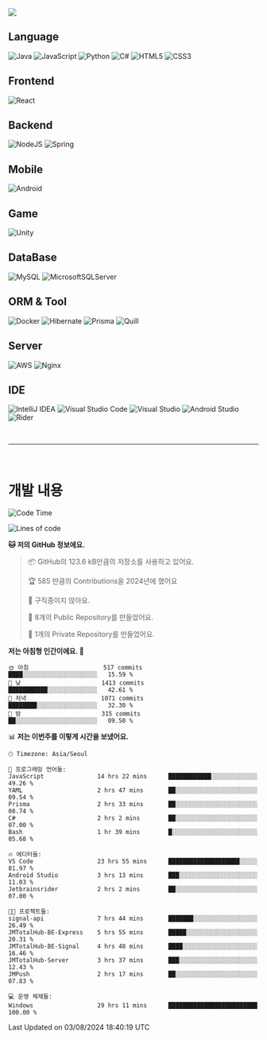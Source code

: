 <img src="https://capsule-render.vercel.app/api?type=waving&color=364765&height=300&section=header&text=Welcome&fontSize=90" />

## Language
![Java](https://img.shields.io/badge/java-%23ED8B00.svg?style=for-the-badge&logo=openjdk&logoColor=white)
![JavaScript](https://img.shields.io/badge/javascript-%23323330.svg?style=for-the-badge&logo=javascript&logoColor=%23F7DF1E)
![Python](https://img.shields.io/badge/python-3670A0?style=for-the-badge&logo=python&logoColor=ffdd54)
![C#](https://img.shields.io/badge/c%23-%23239120.svg?style=for-the-badge&logo=csharp&logoColor=white)
![HTML5](https://img.shields.io/badge/html5-%23E34F26.svg?style=for-the-badge&logo=html5&logoColor=white)
![CSS3](https://img.shields.io/badge/css3-%231572B6.svg?style=for-the-badge&logo=css3&logoColor=white)

## Frontend
![React](https://img.shields.io/badge/react-%2320232a.svg?style=for-the-badge&logo=react&logoColor=%2361DAFB)

## Backend
![NodeJS](https://img.shields.io/badge/node.js-6DA55F?style=for-the-badge&logo=node.js&logoColor=white)
![Spring](https://img.shields.io/badge/spring-%236DB33F.svg?style=for-the-badge&logo=spring&logoColor=white)

## Mobile
![Android](https://img.shields.io/badge/Android-3DDC84?style=for-the-badge&logo=android&logoColor=white)

## Game
![Unity](https://img.shields.io/badge/unity-%23000000.svg?style=for-the-badge&logo=unity&logoColor=white)

## DataBase
![MySQL](https://img.shields.io/badge/mysql-4479A1.svg?style=for-the-badge&logo=mysql&logoColor=white)
![MicrosoftSQLServer](https://img.shields.io/badge/Microsoft%20SQL%20Server-CC2927?style=for-the-badge&logo=microsoft%20sql%20server&logoColor=white)

## ORM & Tool
![Docker](https://img.shields.io/badge/docker-%230db7ed.svg?style=for-the-badge&logo=docker&logoColor=white)
![Hibernate](https://img.shields.io/badge/Hibernate-59666C?style=for-the-badge&logo=Hibernate&logoColor=white)
![Prisma](https://img.shields.io/badge/Prisma-3982CE?style=for-the-badge&logo=Prisma&logoColor=white)
![Quill](https://img.shields.io/badge/Quill-52B0E7?style=for-the-badge&logo=apache&logoColor=white)

## Server
![AWS](https://img.shields.io/badge/AWS-%23FF9900.svg?style=for-the-badge&logo=amazon-aws&logoColor=white)
![Nginx](https://img.shields.io/badge/nginx-%23009639.svg?style=for-the-badge&logo=nginx&logoColor=white)

## IDE
![IntelliJ IDEA](https://img.shields.io/badge/IntelliJIDEA-000000.svg?style=for-the-badge&logo=intellij-idea&logoColor=white)
![Visual Studio Code](https://img.shields.io/badge/Visual%20Studio%20Code-0078d7.svg?style=for-the-badge&logo=visual-studio-code&logoColor=white)
![Visual Studio](https://img.shields.io/badge/Visual%20Studio-5C2D91.svg?style=for-the-badge&logo=visual-studio&logoColor=white)
![Android Studio](https://img.shields.io/badge/android%20studio-346ac1?style=for-the-badge&logo=android%20studio&logoColor=white)
![Rider](https://img.shields.io/badge/Rider-000000.svg?style=for-the-badge&logo=Rider&logoColor=white&color=black&labelColor=crimson)

<br>

---

<br>

# 개발 내용

<!--START_SECTION:waka-->
![Code Time](http://img.shields.io/badge/Code%20Time-667%20hrs%202%20mins-blue)

![Lines of code](https://img.shields.io/badge/%EC%A0%80%EB%8A%94%20%EC%97%AC%ED%83%9C%EA%B9%8C%EC%A7%80%20-914.9%20thousand%20%EC%A4%84%EC%9D%98%20%EC%BD%94%EB%93%9C%EB%A5%BC%20%EC%9E%91%EC%84%B1%ED%96%88%EC%96%B4%EC%9A%94.-blue)

**🐱 저의 GitHub 정보에요.** 

> 📦 GitHub의 123.6 kB만큼의 저장소를 사용하고 있어요. 
 > 
> 🏆 585 만큼의 Contributions을 2024년에 했어요
 > 
> 🚫 구직중이지 않아요.
 > 
> 📜 8개의 Public Repository를 만들었어요. 
 > 
> 🔑 1개의 Private Repository를 만들었어요. 
 > 
**저는 아침형 인간이에요. 🐤** 

```text
🌞 아침                     517 commits         ████░░░░░░░░░░░░░░░░░░░░░   15.59 % 
🌆 낮　                     1413 commits        ███████████░░░░░░░░░░░░░░   42.61 % 
🌃 저녁                     1071 commits        ████████░░░░░░░░░░░░░░░░░   32.30 % 
🌙 밤　                     315 commits         ██░░░░░░░░░░░░░░░░░░░░░░░   09.50 % 
```


📊 **저는 이번주를 이렇게 시간을 보냈어요.** 

```text
🕑︎ Timezone: Asia/Seoul

💬 프로그래밍 언어들: 
JavaScript               14 hrs 22 mins      ████████████░░░░░░░░░░░░░   49.26 % 
YAML                     2 hrs 47 mins       ██░░░░░░░░░░░░░░░░░░░░░░░   09.54 % 
Prisma                   2 hrs 33 mins       ██░░░░░░░░░░░░░░░░░░░░░░░   08.74 % 
C#                       2 hrs 2 mins        ██░░░░░░░░░░░░░░░░░░░░░░░   07.00 % 
Bash                     1 hr 39 mins        █░░░░░░░░░░░░░░░░░░░░░░░░   05.68 % 

🔥 에디터들: 
VS Code                  23 hrs 55 mins      ████████████████████░░░░░   81.97 % 
Android Studio           3 hrs 13 mins       ███░░░░░░░░░░░░░░░░░░░░░░   11.03 % 
Jetbrainsrider           2 hrs 2 mins        ██░░░░░░░░░░░░░░░░░░░░░░░   07.00 % 

🐱‍💻 프로젝트들: 
signal-api               7 hrs 44 mins       ███████░░░░░░░░░░░░░░░░░░   26.49 % 
JMTotalHub-BE-Express    5 hrs 55 mins       █████░░░░░░░░░░░░░░░░░░░░   20.31 % 
JMTotalHub-BE-Signal     4 hrs 48 mins       ████░░░░░░░░░░░░░░░░░░░░░   16.46 % 
JMTotalHub-Server        3 hrs 37 mins       ███░░░░░░░░░░░░░░░░░░░░░░   12.43 % 
JMPush                   2 hrs 17 mins       ██░░░░░░░░░░░░░░░░░░░░░░░   07.83 % 

💻 운영 체제들: 
Windows                  29 hrs 11 mins      █████████████████████████   100.00 % 
```


 Last Updated on 03/08/2024 18:40:19 UTC
<!--END_SECTION:waka-->

